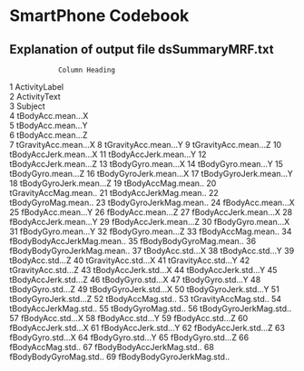 # SmartPhone Codebook

## Explanation of output file dsSummaryMRF.txt
                Column Heading   
1                ActivityLabel  
2                 ActivityText  
3                      Subject  
4            tBodyAcc.mean...X  
5            tBodyAcc.mean...Y  
6            tBodyAcc.mean...Z  
7         tGravityAcc.mean...X
8         tGravityAcc.mean...Y
9         tGravityAcc.mean...Z
10       tBodyAccJerk.mean...X
11       tBodyAccJerk.mean...Y
12       tBodyAccJerk.mean...Z
13          tBodyGyro.mean...X
14          tBodyGyro.mean...Y
15          tBodyGyro.mean...Z
16      tBodyGyroJerk.mean...X
17      tBodyGyroJerk.mean...Y
18      tBodyGyroJerk.mean...Z
19          tBodyAccMag.mean..
20       tGravityAccMag.mean..
21      tBodyAccJerkMag.mean..
22         tBodyGyroMag.mean..
23     tBodyGyroJerkMag.mean..
24           fBodyAcc.mean...X
25           fBodyAcc.mean...Y
26           fBodyAcc.mean...Z
27       fBodyAccJerk.mean...X
28       fBodyAccJerk.mean...Y
29       fBodyAccJerk.mean...Z
30          fBodyGyro.mean...X
31          fBodyGyro.mean...Y
32          fBodyGyro.mean...Z
33          fBodyAccMag.mean..
34  fBodyBodyAccJerkMag.mean..
35     fBodyBodyGyroMag.mean..
36 fBodyBodyGyroJerkMag.mean..
37            tBodyAcc.std...X
38            tBodyAcc.std...Y
39            tBodyAcc.std...Z
40         tGravityAcc.std...X
41         tGravityAcc.std...Y
42         tGravityAcc.std...Z
43        tBodyAccJerk.std...X
44        tBodyAccJerk.std...Y
45        tBodyAccJerk.std...Z
46           tBodyGyro.std...X
47           tBodyGyro.std...Y
48           tBodyGyro.std...Z
49       tBodyGyroJerk.std...X
50       tBodyGyroJerk.std...Y
51       tBodyGyroJerk.std...Z
52           tBodyAccMag.std..
53        tGravityAccMag.std..
54       tBodyAccJerkMag.std..
55          tBodyGyroMag.std..
56      tBodyGyroJerkMag.std..
57            fBodyAcc.std...X
58            fBodyAcc.std...Y
59            fBodyAcc.std...Z
60        fBodyAccJerk.std...X
61        fBodyAccJerk.std...Y
62        fBodyAccJerk.std...Z
63           fBodyGyro.std...X
64           fBodyGyro.std...Y
65           fBodyGyro.std...Z
66           fBodyAccMag.std..
67   fBodyBodyAccJerkMag.std..
68      fBodyBodyGyroMag.std..
69  fBodyBodyGyroJerkMag.std..
